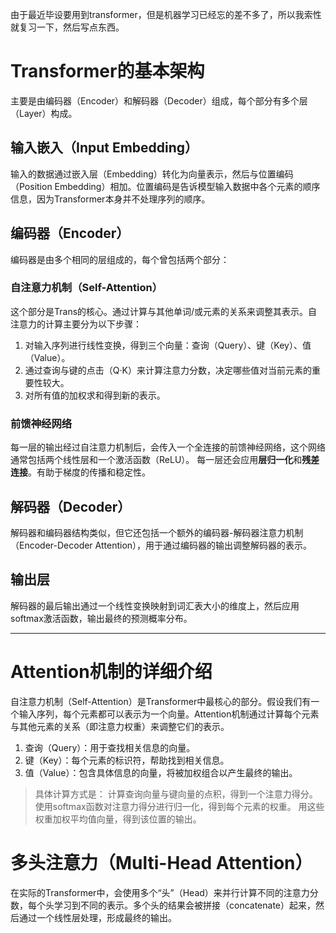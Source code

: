 由于最近毕设要用到transformer，但是机器学习已经忘的差不多了，所以我索性就复习一下，然后写点东西。
# Transformer的基本架构
主要是由编码器（Encoder）和解码器（Decoder）组成，每个部分有多个层（Layer）构成。
## 输入嵌入（Input Embedding）
输入的数据通过嵌入层（Embedding）转化为向量表示，然后与位置编码（Position Embedding）相加。位置编码是告诉模型输入数据中各个元素的顺序信息，因为Transformer本身并不处理序列的顺序。
## 编码器（Encoder）
编码器是由多个相同的层组成的，每个曾包括两个部分：
### 自注意力机制（Self-Attention）
这个部分是Trans的核心。通过计算与其他单词/或元素的关系来调整其表示。自注意力的计算主要分为以下步骤：
1. 对输入序列进行线性变换，得到三个向量：查询（Query）、键（Key）、值（Value）。
2. 通过查询与键的点击（Q·K）来计算注意力分数，决定哪些值对当前元素的重要性较大。
3. 对所有值的加权求和得到新的表示。
### 前馈神经网络
每一层的输出经过自注意力机制后，会传入一个全连接的前馈神经网络，这个网络通常包括两个线性层和一个激活函数（ReLU）。
每一层还会应用**层归一化**和**残差连接**。有助于梯度的传播和稳定性。
## 解码器（Decoder）
解码器和编码器结构类似，但它还包括一个额外的编码器-解码器注意力机制（Encoder-Decoder Attention），用于通过编码器的输出调整解码器的表示。
## 输出层
解码器的最后输出通过一个线性变换映射到词汇表大小的维度上，然后应用softmax激活函数，输出最终的预测概率分布。

---

# Attention机制的详细介绍
自注意力机制（Self-Attention）是Transformer中最核心的部分。假设我们有一个输入序列，每个元素都可以表示为一个向量。Attention机制通过计算每个元素与其他元素的关系（即注意力权重）来调整它们的表示。
1. 查询（Query）：用于查找相关信息的向量。
2. 键（Key）：每个元素的标识符，帮助找到相关信息。
3. 值（Value）：包含具体信息的向量，将被加权组合以产生最终的输出。
>具体计算方式是：
计算查询向量与键向量的点积，得到一个注意力得分。
使用softmax函数对注意力得分进行归一化，得到每个元素的权重。
用这些权重加权平均值向量，得到该位置的输出。
# 多头注意力（Multi-Head Attention）
在实际的Transformer中，会使用多个“头”（Head）来并行计算不同的注意力分数，每个头学习到不同的表示。多个头的结果会被拼接（concatenate）起来，然后通过一个线性层处理，形成最终的输出。